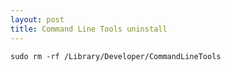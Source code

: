 ```yaml
---
layout: post
title: Command Line Tools uninstall
---
```


```
sudo rm -rf /Library/Developer/CommandLineTools

```

